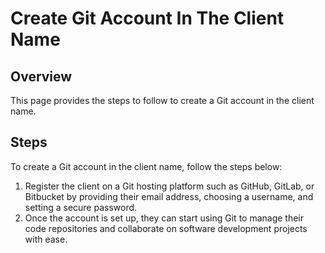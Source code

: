 # Create Git Account In The Client Name

## Overview

This page provides the steps to follow to create a Git account in the client name.

## Steps

To create a Git account in the client name, follow the steps below:

1. Register the client on a Git hosting platform such as GitHub, GitLab, or Bitbucket by providing their email address, choosing a username, and setting a secure password.&#x20;
2. Once the account is set up, they can start using Git to manage their code repositories and collaborate on software development projects with ease.

